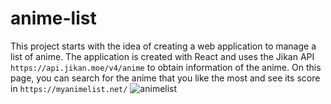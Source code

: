 # anime-list
This project starts with the idea of creating a web application to manage a list of anime. The application is created with React and uses the Jikan API `https://api.jikan.moe/v4/anime` to obtain information of the anime. On this page, you can search for the anime that you like the most and see its score in `https://myanimelist.net/`
![animelist](https://github.com/HectorTorrez/anime-list/assets/69362017/244b116b-d817-48af-97a2-a83ba576ac6d)
